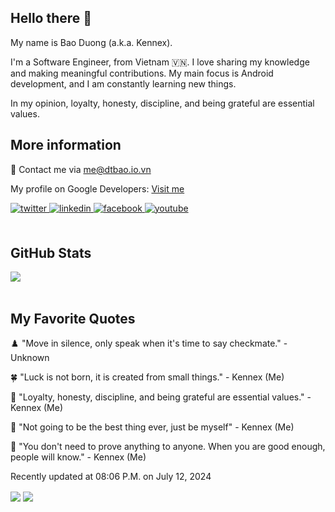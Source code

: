 ## Hello there 👋

My name is Bao Duong (a.k.a. Kennex). 

I'm a Software Engineer, from Vietnam 🇻🇳. I love sharing my knowledge and making meaningful contributions. My main focus is Android development, and I am constantly learning new things. 

In my opinion, loyalty, honesty, discipline, and being grateful are essential values.

## More information 

💬 Contact me via me@dtbao.io.vn

My profile on Google Developers: <a href="https://g.dev/Kennex666">Visit me</a>

<div align="left">
<a href="https://twitter.com/Kennex666" target="_blank">
<img src=https://img.shields.io/badge/twitter-%2300acee.svg?&style=for-the-badge&logo=twitter&logoColor=white alt=twitter style="margin-bottom: 5px;" />
</a>
<a href="https://linkedin.com/in/Kennex666" target="_blank">
<img src=https://img.shields.io/badge/linkedin-%231E77B5.svg?&style=for-the-badge&logo=linkedin&logoColor=white alt=linkedin style="margin-bottom: 5px;" />
</a>
<a href="https://www.facebook.com/DThaiBao666" target="_blank">
<img src=https://img.shields.io/badge/facebook-%232E87FB.svg?&style=for-the-badge&logo=facebook&logoColor=white alt=facebook style="margin-bottom: 5px;" />
</a>
<a href="https://www.youtube.com/Kennex666" target="_blank">
<img src=https://img.shields.io/badge/youtube-%23EE4831.svg?&style=for-the-badge&logo=youtube&logoColor=white alt=youtube style="margin-bottom: 5px;" />
</a>  
</div>
<br/>  


## GitHub Stats  
<div align="left"><img src="https://github-readme-stats.vercel.app/api?username=Kennex666&show_icons=true&count_private=true&hide_border=true" align="center" /></div>  

<br/> 

## My Favorite Quotes

♟️ "Move in silence, only speak when it's time to say checkmate." - Unknown

🍀 "Luck is not born, it is created from small things." - Kennex (Me)

🙌 "Loyalty, honesty, discipline, and being grateful are essential values." - Kennex (Me)

🥳 "Not going to be the best thing ever, just be myself" - Kennex (Me)

📌 "You don't need to prove anything to anyone. When you are good enough, people will know." - Kennex (Me)


Recently updated at 08:06 P.M. on July 12, 2024


<div align="left">
  <img src="https://komarev.com/ghpvc/?username=Kennex666&&style=flat-square" align="center" /> 
  <a href="https://paypal.me/Kennex666" target="_blank" style="display: inline-block;">
  <img src="https://img.shields.io/badge/Donate-PayPal-blue.svg?style=flat-square&logo=paypal" align="center" />
  </a>
</div>  
<br/>  

